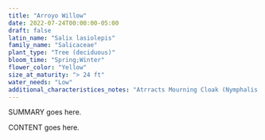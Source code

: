 ```yaml
---
title: "Arroyo Willow"
date: 2022-07-24T00:00:00-05:00
draft: false
latin_name: "Salix lasiolepis"
family_name: "Salicaceae"
plant_type: "Tree (deciduous)"
bloom_time: "Spring;Winter"
flower_color: "Yellow"
size_at_maturity: "> 24 ft"
water_needs: "Low"
additional_characteristices_notes: "Atrracts Mourning Cloak (Nymphalis antiopa) and Western Tiger Swallowtail (Papilio rutulus)."
---
```


SUMMARY goes here.

<!--more-->

CONTENT goes here.